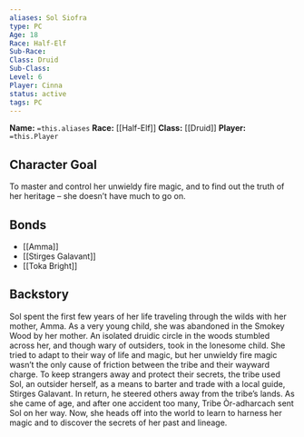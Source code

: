 ```yaml
---
aliases: Sol Siofra
type: PC
Age: 18
Race: Half-Elf
Sub-Race: 
Class: Druid
Sub-Class:
Level: 6
Player: Cinna
status: active
tags: PC
---
```


**Name:** `=this.aliases`
**Race:** [[Half-Elf]]
**Class:** [[Druid]]
**Player:** `=this.Player`

## Character Goal

To master and control her unwieldy fire magic, and to find out the truth of her heritage – she doesn’t have much to go on.

## Bonds

- [[Amma]] 
- [[Stirges Galavant]]
- [[Toka Bright]]

## Backstory

Sol spent the first few years of her life traveling through the wilds with her mother, Amma. As a very young child, she was abandoned in the Smokey Wood by her mother. An isolated druidic circle in the woods stumbled across her, and though wary of outsiders, took in the lonesome child. She tried to adapt to their way of life and magic, but her unwieldy fire magic wasn’t the only cause of friction between the tribe and their wayward charge.  To keep strangers away and protect their secrets, the tribe used Sol, an outsider herself, as a means to barter and trade with a local guide, Stirges Galavant. In return, he steered others away from the tribe’s lands.   As she came of age, and after one accident too many, Tribe Òr-adharcach sent Sol on her way. Now, she heads off into the world to learn to harness her magic and to discover the secrets of her past and lineage.